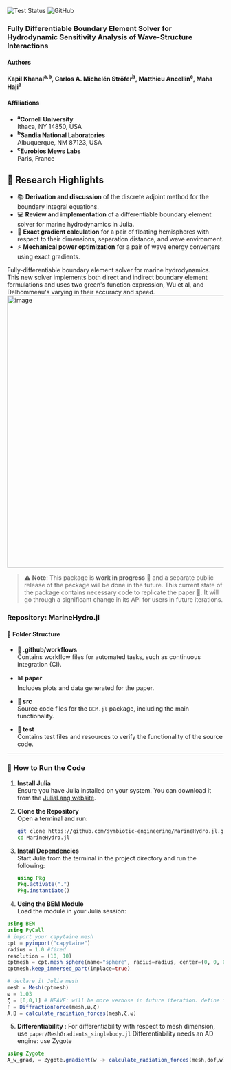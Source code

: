![Test Status](https://github.com/symbiotic-engineering/MarineHydro.jl/actions/workflows/run_tests.yml/badge.svg)
![GitHub](https://img.shields.io/github/license/symbiotic-engineering/MDOcean)

### Fully Differentiable Boundary Element Solver for Hydrodynamic Sensitivity Analysis of Wave-Structure Interactions

#### Authors

**Kapil Khanal<sup>a,b</sup>, Carlos A. Michelén Ströfer<sup>b</sup>, Matthieu Ancellin<sup>c</sup>, Maha Haji<sup>a</sup>**

#### Affiliations
- **<sup>a</sup>Cornell University**  
  Ithaca, NY 14850, USA
- **<sup>b</sup>Sandia National Laboratories**  
  Albuquerque, NM 87123, USA
- **<sup>c</sup>Eurobios Mews Labs**  
  Paris, France

## 🌟 Research Highlights

- 📚 **Derivation and discussion** of the discrete adjoint method for the boundary integral equations.
- 💻 **Review and implementation** of a differentiable boundary element solver for marine hydrodynamics in Julia.
- 🌊 **Exact gradient calculation** for a pair of floating hemispheres with respect to their dimensions, separation distance, and wave environment.
- ⚡ **Mechanical power optimization** for a pair of wave energy converters using exact gradients.



Fully-differentiable boundary element solver for marine hydrodynamics. This new solver implements both direct and indirect boundary element formulations and uses two green's function expression, Wu et al, and Delhommeau's varying in their accuracy and speed. 
<img width="632" alt="image" src="https://github.com/user-attachments/assets/16247838-770b-480d-9f2f-d4b0a02054bf" />


> ⚠️ **Note**: This package is **work in progress** 🚧 and a separate public release of the package will be done in the future. This current state of the package contains necessary code to replicate the paper 📄. It will go through a significant change in its API for users in future iterations.
>

### Repository: MarineHydro.jl

#### 📂 Folder Structure

- **📁 .github/workflows**  
  Contains workflow files for automated tasks, such as continuous integration (CI).

- **📊 paper**  
  Includes plots and data generated for the paper.

- **📜 src**  
  Source code files for the `BEM.jl` package, including the main functionality.

- **🧪 test**  
  Contains test files and resources to verify the functionality of the source code.

---

### 🚀 How to Run the Code

1. **Install Julia**  
   Ensure you have Julia installed on your system. You can download it from the [JuliaLang website](https://julialang.org/downloads/).

2. **Clone the Repository**  
   Open a terminal and run:  
   ```bash
   git clone https://github.com/symbiotic-engineering/MarineHydro.jl.git
   cd MarineHydro.jl


3. **Install Dependencies**  
   Start Julia from the terminal in the project directory and run the following:  
   ```julia
   using Pkg
   Pkg.activate(".")
   Pkg.instantiate()
4. **Using the BEM Module**  
Load the module in your Julia session:  
```julia
using BEM
using PyCall
# import your capytaine mesh
cpt = pyimport("capytaine")
radius = 1.0 #fixed
resolution = (10, 10)
cptmesh = cpt.mesh_sphere(name="sphere", radius=radius, center=(0, 0, 0), resolution=resolution) 
cptmesh.keep_immersed_part(inplace=true)

# declare it Julia mesh
mesh = Mesh(cptmesh)  
ω = 1.03
ζ = [0,0,1] # HEAVE: will be more verbose in future iteration. define it again even if defined in Capytaine.
F = DiffractionForce(mesh,ω,ζ)
A,B = calculate_radiation_forces(mesh,ζ,ω)
```

5. **Differentiability** :
For differentiability with respect to mesh dimension, use `paper/MeshGradients_singlebody.jl`
Differentiability needs an AD engine: use Zygote
```julia
using Zygote
A_w_grad, = Zygote.gradient(w -> calculate_radiation_forces(mesh,dof,w)[1],ω)
```
